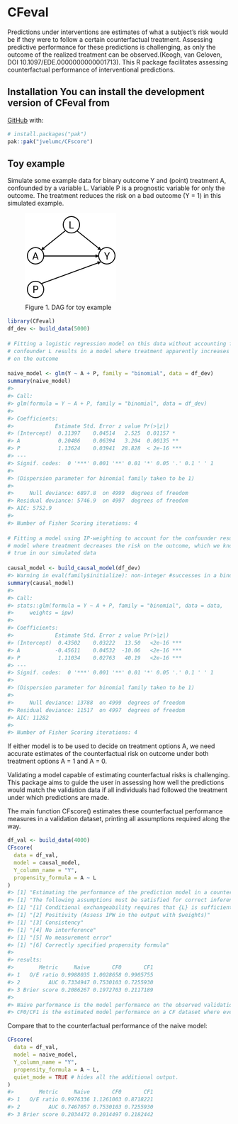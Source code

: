
<!-- README.md is generated from README.Rmd. Please edit that file -->

# CFeval <!-- badges: start --> <!-- badges: end -->

Predictions under interventions are estimates of what a subject’s risk
would be if they were to follow a certain counterfactual treatment.
Assessing predictive performance for these predictions is challenging,
as only the outcome of the realized treatment can be observed.(Keogh,
van Geloven, DOI 10.1097/EDE.0000000000001713). This R package
facilitates assessing counterfactual performance of interventional
predictions.

## Installation You can install the development version of CFeval from

[GitHub](https://github.com/) with:

``` r
# install.packages("pak")
pak::pak("jvelumc/CFscore")
```

## Toy example

Simulate some example data for binary outcome Y and (point) treatment A,
confounded by a variable L. Variable P is a prognostic variable for only
the outcome. The treatment reduces the risk on a bad outcome (Y = 1) in
this simulated example.

<figure>
<img src="dag.png" alt="Figure 1. DAG for toy example" />
<figcaption aria-hidden="true">Figure 1. DAG for toy
example</figcaption>
</figure>

``` r
library(CFeval)
df_dev <- build_data(5000)

# Fitting a logistic regression model on this data without accounting for the
# confounder L results in a model where treatment apparently increases the risk
# on the outcome

naive_model <- glm(Y ~ A + P, family = "binomial", data = df_dev)
summary(naive_model)
#> 
#> Call:
#> glm(formula = Y ~ A + P, family = "binomial", data = df_dev)
#> 
#> Coefficients:
#>             Estimate Std. Error z value Pr(>|z|)    
#> (Intercept)  0.11397    0.04514   2.525  0.01157 *  
#> A            0.20486    0.06394   3.204  0.00135 ** 
#> P            1.13624    0.03941  28.828  < 2e-16 ***
#> ---
#> Signif. codes:  0 '***' 0.001 '**' 0.01 '*' 0.05 '.' 0.1 ' ' 1
#> 
#> (Dispersion parameter for binomial family taken to be 1)
#> 
#>     Null deviance: 6897.8  on 4999  degrees of freedom
#> Residual deviance: 5746.9  on 4997  degrees of freedom
#> AIC: 5752.9
#> 
#> Number of Fisher Scoring iterations: 4

# Fitting a model using IP-weighting to account for the confounder results in a
# model where treatment decreases the risk on the outcome, which we know to be
# true in our simulated data

causal_model <- build_causal_model(df_dev)
#> Warning in eval(family$initialize): non-integer #successes in a binomial glm!
summary(causal_model)
#> 
#> Call:
#> stats::glm(formula = Y ~ A + P, family = "binomial", data = data, 
#>     weights = ipw)
#> 
#> Coefficients:
#>             Estimate Std. Error z value Pr(>|z|)    
#> (Intercept)  0.43502    0.03222   13.50   <2e-16 ***
#> A           -0.45611    0.04532  -10.06   <2e-16 ***
#> P            1.11034    0.02763   40.19   <2e-16 ***
#> ---
#> Signif. codes:  0 '***' 0.001 '**' 0.01 '*' 0.05 '.' 0.1 ' ' 1
#> 
#> (Dispersion parameter for binomial family taken to be 1)
#> 
#>     Null deviance: 13788  on 4999  degrees of freedom
#> Residual deviance: 11517  on 4997  degrees of freedom
#> AIC: 11282
#> 
#> Number of Fisher Scoring iterations: 4
```

If either model is to be used to decide on treatment options A, we need
accurate estimates of the counterfactual risk on outcome under both
treatment options A = 1 and A = 0.

Validating a model capable of estimating counterfactual risks is
challenging. This package aims to guide the user in assessing how well
the predictions would match the validation data if all individuals had
followed the treatment under which predictions are made.

The main function CFscore() estimates these counterfactual performance
measures in a validation dataset, printing all assumptions required
along the way.

``` r
df_val <- build_data(4000)
CFscore(
  data = df_val,
  model = causal_model, 
  Y_column_name = "Y", 
  propensity_formula = A ~ L
)
#> [1] "Estimating the performance of the prediction model in a counterfactual (CF) dataset where everyone received treatment and a CF dataset where nobody received treatment."
#> [1] "The following assumptions must be satisfied for correct inference:"
#> [1] "[1] Conditional exchangeability requires that {L} is sufficient to adjust for confounding and selection bias between A and Y."
#> [1] "[2] Positivity (Assess IPW in the output with $weights)"
#> [1] "[3] Consistency"
#> [1] "[4] No interference"
#> [1] "[5] No measurement error"
#> [1] "[6] Correctly specified propensity formula"
#> 
#> results:
#>        Metric     Naive       CF0       CF1
#> 1   O/E ratio 0.9988035 1.0028658 0.9905755
#> 2         AUC 0.7334947 0.7530103 0.7255930
#> 3 Brier score 0.2086267 0.1972703 0.2117189
#> 
#> Naive performance is the model performance on the observed validation data.
#> CF0/CF1 is the estimated model performance on a CF dataset where everyone was untreated/treated, respectively.
```

Compare that to the counterfactual performance of the naive model:

``` r
CFscore(
  data = df_val,
  model = naive_model,
  Y_column_name = "Y",
  propensity_formula = A ~ L,
  quiet_mode = TRUE # hides all the additional output.
)
#>        Metric     Naive       CF0       CF1
#> 1   O/E ratio 0.9976336 1.1261003 0.8718221
#> 2         AUC 0.7467057 0.7530103 0.7255930
#> 3 Brier score 0.2034472 0.2014497 0.2182442
```
